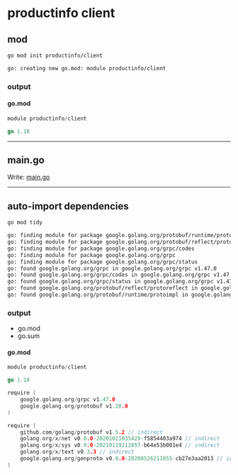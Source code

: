 # productinfo client

## mod

```bash
go mod init productinfo/client
```

```bash
go: creating new go.mod: module productinfo/client
```

### output

#### go.mod

```go
module productinfo/client

go 1.18
```

---

## main.go

Write: [main.go](main.go)

---

## auto-import dependencies

```bash
go mod tidy
```

```bash
go: finding module for package google.golang.org/protobuf/runtime/protoimpl
go: finding module for package google.golang.org/protobuf/reflect/protoreflect
go: finding module for package google.golang.org/grpc/codes
go: finding module for package google.golang.org/grpc
go: finding module for package google.golang.org/grpc/status
go: found google.golang.org/grpc in google.golang.org/grpc v1.47.0
go: found google.golang.org/grpc/codes in google.golang.org/grpc v1.47.0
go: found google.golang.org/grpc/status in google.golang.org/grpc v1.47.0
go: found google.golang.org/protobuf/reflect/protoreflect in google.golang.org/protobuf v1.28.0
go: found google.golang.org/protobuf/runtime/protoimpl in google.golang.org/protobuf v1.28.0
```

### output

- go.mod
- go.sum

#### go.mod

```go
module productinfo/client

go 1.18

require (
	google.golang.org/grpc v1.47.0
	google.golang.org/protobuf v1.28.0
)

require (
	github.com/golang/protobuf v1.5.2 // indirect
	golang.org/x/net v0.0.0-20201021035429-f5854403a974 // indirect
	golang.org/x/sys v0.0.0-20210119212857-b64e53b001e4 // indirect
	golang.org/x/text v0.3.3 // indirect
	google.golang.org/genproto v0.0.0-20200526211855-cb27e3aa2013 // indirect
)
```
